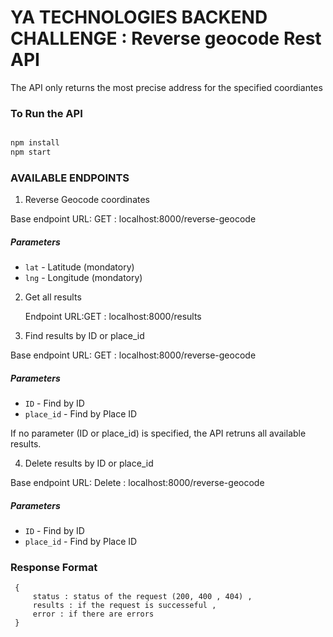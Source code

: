 # YA TECHNOLOGIES BACKEND CHALLENGE : Reverse geocode Rest API

The API only returns the most precise address for the specified coordiantes

### To Run the API

``` sh

npm install
npm start

```

### AVAILABLE ENDPOINTS

1. Reverse Geocode coordinates

Base endpoint URL: GET : localhost:8000/reverse-geocode

##### Parameters

* `lat` - Latitude (mondatory)
* `lng` - Longitude (mondatory)


2. Get all results

   Endpoint URL:GET : localhost:8000/results


3. Find results by ID or place_id

Base endpoint URL: GET :  localhost:8000/reverse-geocode

##### Parameters

* `ID` - Find by ID 
* `place_id` - Find by Place ID 

If no parameter (ID or place_id) is specified, the API retruns all available results.



4. Delete results by ID or place_id

Base endpoint URL: Delete :  localhost:8000/reverse-geocode

##### Parameters


* `ID` - Find by ID 
* `place_id` - Find by Place ID 


### Response Format

```
 {
     status : status of the request (200, 400 , 404) ,
     results : if the request is successeful , 
     error : if there are errors
 }
```